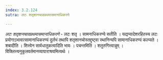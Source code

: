 ```yaml
---
index: 3.2.124
sutra: लटः शतृशानचावप्रथमासमानाधिकरणे

---
```

_लटः शतृशनचावप्रथमासमानाधिकरणे_ - लटः शतृ । सामनाधिकरण्ये सतीति । यद्यप्यादेशरहितस्य लटः प्रयोगाऽभावात्सामानाधिकरण्यं दुर्लभं तथापि शतृशानचोस्तद्दृष्ट्वा स्थानिन्यपि सामानाधिकरण्यं कल्प्यते । शबादीति । शित्त्वेन सार्वधातुकत्वादिति भावः । पचन्तमिति । शतुरुगित्त्वान्नुम् । विक्लित्त्यनुकूलवर्तमानव्यापाराश्रयमित्यर्थः ।